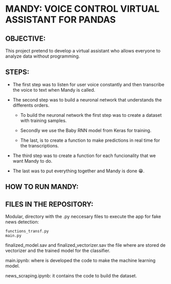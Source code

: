 # MANDY: VOICE CONTROL VIRTUAL ASSISTANT FOR PANDAS

## OBJECTIVE:

This project pretend to develop a virtual assistant who allows everyone to analyze data without programming.



## STEPS:

- The first step was to listen for user voice constantly and then transcribe the voice to text when Mandy is called.

- The second step was to build a neuronal network that understands the differents orders.
    
    - To build the neuronal network the first step was to create a dataset with training samples.
    
    - Secondly we use the Baby RNN model from Keras for training.
    
    - The last, is to create a function to make predictions in real time for the transcriptions.
 
- The third step was to create a function for each funcionality that we want Mandy to do.

- The last was to put everything together and Mandy is done 😁.



## HOW TO RUN MANDY:



## FILES IN THE REPOSITORY:

Modular, directory with the .py neccesary files to execute the app for fake news detection:

	functions_transf.py
	main.py

finalized_model.sav and finalized_vectorizer.sav the file where are stored de vectorizer and the trained model  for the classifier.

main.ipynb: where is developed the code to make the machine learning model.

news_scraping.ipynb: it contains the code to build the dataset.
